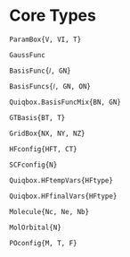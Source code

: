 # Core Types

```@docs
ParamBox{V, VI, T}
```

```@docs
GaussFunc
```

```@docs
BasisFunc{𝑙, GN}
```

```@docs
BasisFuncs{𝑙, GN, ON}
```

```@docs
Quiqbox.BasisFuncMix{BN, GN}
```

```@docs
GTBasis{BT, T}
```

```@docs
GridBox{NX, NY, NZ}
```

```@docs
HFconfig{HFT, CT}
```

```@docs
SCFconfig{N}
```

```@docs
Quiqbox.HFtempVars{HFtype}
```

```@docs
Quiqbox.HFfinalVars{HFtype}
```

```@docs
Molecule{Nc, Ne, Nb}
```

```@docs
MolOrbital{N}
```

```@docs
POconfig{M, T, F}
```